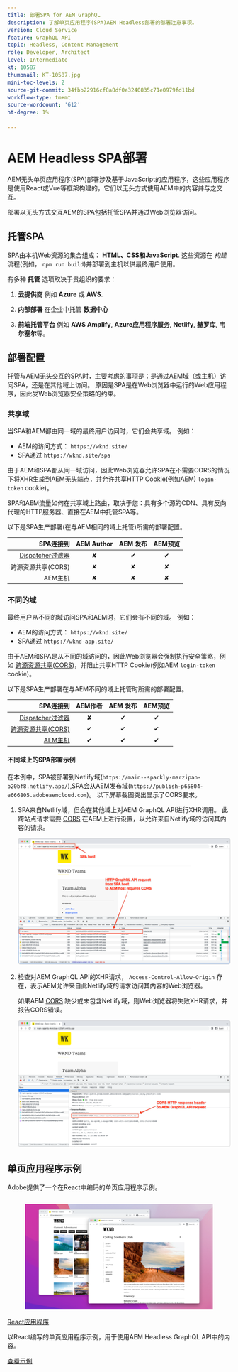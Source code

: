 ```yaml
---
title: 部署SPA for AEM GraphQL
description: 了解单页应用程序(SPA)AEM Headless部署的部署注意事项。
version: Cloud Service
feature: GraphQL API
topic: Headless, Content Management
role: Developer, Architect
level: Intermediate
kt: 10587
thumbnail: KT-10587.jpg
mini-toc-levels: 2
source-git-commit: 34fbb22916cf8a8df0e3240835c71e0979fd11bd
workflow-type: tm+mt
source-wordcount: '612'
ht-degree: 1%

---
```



# AEM Headless SPA部署


AEM无头单页应用程序(SPA)部署涉及基于JavaScript的应用程序，这些应用程序是使用React或Vue等框架构建的，它们以无头方式使用AEM中的内容并与之交互。

部署以无头方式交互AEM的SPA包括托管SPA并通过Web浏览器访问。

## 托管SPA

SPA由本机Web资源的集合组成： **HTML、CSS和JavaScript**. 这些资源在 _构建_ 流程(例如， `npm run build`)并部署到主机以供最终用户使用。

有多种 **托管** 选项取决于贵组织的要求：

1. **云提供商** 例如 **Azure** 或 **AWS**.

2. **内部部署** 在企业中托管 **数据中心**

3. **前端托管平台** 例如 **AWS Amplify**, **Azure应用程序服务**, **Netlify**, **赫罗库**, **韦尔塞尔**&#x200B;等。

## 部署配置

托管与AEM无头交互的SPA时，主要考虑的事项是：是通过AEM域（或主机）访问SPA，还是在其他域上访问。  原因是SPA是在Web浏览器中运行的Web应用程序，因此受Web浏览器安全策略的约束。

### 共享域

当SPA和AEM都由同一域的最终用户访问时，它们会共享域。 例如：

+ AEM的访问方式： `https://wknd.site/`
+ SPA通过 `https://wknd.site/spa`

由于AEM和SPA都从同一域访问，因此Web浏览器允许SPA在不需要CORS的情况下将XHR生成到AEM无头端点，并允许共享HTTP Cookie(例如AEM) `login-token` cookie)。

SPA和AEM流量如何在共享域上路由，取决于您：具有多个源的CDN、具有反向代理的HTTP服务器、直接在AEM中托管SPA等。

以下是SPA生产部署(在与AEM相同的域上托管)所需的部署配置。

| SPA连接到 | AEM Author | AEM 发布 | AEM预览 |
|---------------------------------------------------:|:----------:|:-----------:|:-----------:|
| [Dispatcher过滤器](./configurations/dispatcher-filters.md) | ✘ | ✔ | ✔ |
| 跨源资源共享(CORS) | ✘ | ✘ | ✘ |
| AEM主机 | ✘ | ✘ | ✘ |

### 不同的域

最终用户从不同的域访问SPA和AEM时，它们会有不同的域。 例如：

+ AEM的访问方式： `https://wknd.site/`
+ SPA通过 `https://wknd-app.site/`

由于AEM和SPA是从不同的域访问的，因此Web浏览器会强制执行安全策略，例如 [跨源资源共享(CORS)](./configurations/cors.md)，并阻止共享HTTP Cookie(例如AEM `login-token` cookie)。

以下是SPA生产部署在与AEM不同的域上托管时所需的部署配置。

| SPA连接到 | AEM作者 | AEM 发布 | AEM预览 |
|---------------------------------------------------:|:----------:|:-----------:|:-----------:|
| [Dispatcher过滤器](./configurations/dispatcher-filters.md) | ✘ | ✔ | ✔ |
| [跨源资源共享(CORS)](./configurations/cors.md) | ✔ | ✔ | ✔ |
| [AEM主机](./configurations/aem-hosts.md) | ✔ | ✔ | ✔ |

#### 不同域上的SPA部署示例

在本例中，SPA被部署到Netlify域(`https://main--sparkly-marzipan-b20bf8.netlify.app/`),SPA会从AEM发布域(`https://publish-p65804-e666805.adobeaemcloud.com`)。 以下屏幕截图突出显示了CORS要求。

1. SPA来自Netlify域，但会在其他域上对AEM GraphQL API进行XHR调用。 此跨站点请求需要 [CORS](./configurations/cors.md) 在AEM上进行设置，以允许来自Netlify域的访问其内容的请求。

   ![SPA主机从SPA和AEM提供的请求 ](assets/spa/cors-requirement.png)

2. 检查对AEM GraphQL API的XHR请求， `Access-Control-Allow-Origin` 存在，表示AEM允许来自此Netlify域的请求访问其内容的Web浏览器。

   如果AEM [CORS](./configurations/cors.md) 缺少或未包含Netlify域，则Web浏览器将失败XHR请求，并报告CORS错误。

   ![CORS响应标头AEM GraphQL API](assets/spa/cors-response-headers.png)

## 单页应用程序示例

Adobe提供了一个在React中编码的单页应用程序示例。

<div class="columns is-multiline">
<!-- React app -->
<div class="column is-half-tablet is-half-desktop is-one-third-widescreen" aria-label="React app" tabindex="0">
   <div class="card">
       <div class="card-image">
           <figure class="image is-16by9">
               <a href="../example-apps/react-app.md" title="React应用程序" tabindex="-1">
                   <img class="is-bordered-r-small" src="../example-apps/assets/react-app/react-app-card.png" alt="React应用程序">
               </a>
           </figure>
       </div>
       <div class="card-content is-padded-small">
           <div class="content">
               <p class="headline is-size-6 has-text-weight-bold"><a href="../example-apps/react-app.md" title="React应用程序">React应用程序</a></p>
               <p class="is-size-6">以React编写的单页应用程序示例，用于使用AEM Headless GraphQL API中的内容。</p>
               <a href="../example-apps/react-app.md" class="spectrum-Button spectrum-Button--outline spectrum-Button--primary spectrum-Button--sizeM">
                   <span class="spectrum-Button-label has-no-wrap has-text-weight-bold">查看示例</span>
               </a>
           </div>
       </div>
   </div>
</div>
</div>
